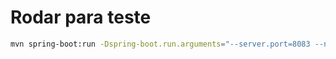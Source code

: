 # Rodar para teste

```bash
mvn spring-boot:run -Dspring-boot.run.arguments="--server.port=8083 --node.base-url=http://localhost:8083 --node.peer=server03"
```